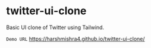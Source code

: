 # twitter-ui-clone
Basic UI clone of Twitter using Tailwind.

`Demo URL` https://harshmishra4.github.io/twitter-ui-clone/
